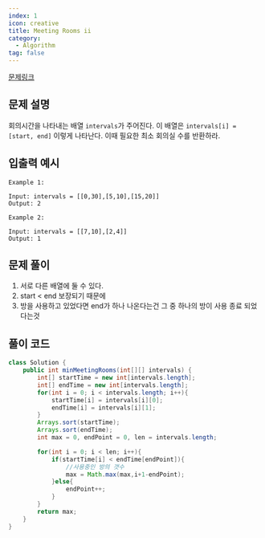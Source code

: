 ```yaml
---
index: 1
icon: creative
title: Meeting Rooms ii
category:
  - Algorithm
tag: false
---
```


[문제링크](https://leetcode.com/problems/meeting-rooms-ii/)

## 문제 설명

회의시간을 나타내는 배열 `intervals`가 주어진다.
이 배열은 `intervals[i] = [start, end]` 이렇게 나타난다. 이때 필요한 최소 회의실 수를 반환하라.

## 입출력 예시

```
Example 1:

Input: intervals = [[0,30],[5,10],[15,20]]
Output: 2
```

```
Example 2:

Input: intervals = [[7,10],[2,4]]
Output: 1
```


## 문제 풀이

1. 서로 다른 배열에 둘 수 있다.
2. start < end 보장되기 때문에
3. 방을 사용하고 있었다면 end가 하나 나온다는건 그 중 하나의 방이 사용 종료 되었다는것

## 풀이 코드

```java
class Solution {
    public int minMeetingRooms(int[][] intervals) {
        int[] startTime = new int[intervals.length];
        int[] endTime = new int[intervals.length];
        for(int i = 0; i < intervals.length; i++){
            startTime[i] = intervals[i][0];
            endTime[i] = intervals[i][1];
        }
        Arrays.sort(startTime);
        Arrays.sort(endTime);
        int max = 0, endPoint = 0, len = intervals.length;

        for(int i = 0; i < len; i++){
            if(startTime[i] < endTime[endPoint]){
                //사용중인 방의 갯수
                max = Math.max(max,i+1-endPoint);
            }else{
                endPoint++;
            }
        }
        return max;
    }
}
```
